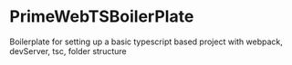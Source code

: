 # PrimeWebTSBoilerPlate
Boilerplate for setting up a basic typescript based project with webpack, devServer, tsc, folder structure
